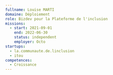 ```yaml
---
fullname: Louise MARTI
domaine: Déploiement
role: Bizdev pour la Plateforme de l'inclusion
missions:
  - start: 2021-09-01
    end: 2022-06-30
    status: independent
    employer: Octo
startups:
  - la.communaute.de.linclusion
  - itou
competences:
  - Croissance
---
```

